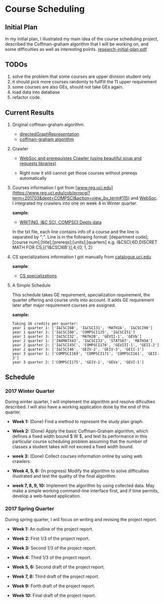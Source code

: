 # Course Scheduling

## Initial Plan
In my initial plan, I illustrated my main idea of the course scheduling project,
described the Coffman-graham algorithm that I will be working on, and some difficulties as well as interesting points.
[research-initial-plan.pdf](research-initial-plan.pdf)

## TODOs
1. solve the problem that some courses are upper division student only
2. it should pick more courses randomly to fullfill the 11 upper requirement
3. some courses are also GEs, should not take GEs again.
4. load data into database
5. refactor code.

## Current Results
1. Original coffman-graham algorithm.
    - [directedGraphRepresentation](coffman_graham_algorithm/directedGraphRepresentation.py)
    - [coffman-graham algorithm](coffman_graham_algorithm/coffman-grapham.py)

2. Crawler
    - [WebSoc and prerequistes Crawler (using beautiful soup and requests libraries)](WebSoc.py)

    - Right now it still cannot get those courses without prereqs automatically

3. Courses information I got from [www.reg.uci.edu](https://www.reg.uci.edu/cob/prrqcgi?term=201703&dept=COMPSCI&action=view_by_term#115) and [WebSoc](https://www.reg.uci.edu/perl/WebSoc). I integrated my crawlers into one on week 4 in Winter quarter.

    **sample**:
    - [WRITING, I&C SCI, COMPSCI Depts data](info/test/fullcourses.txt)

    In the txt file, each line contains info of a course and the line is separated by ";". Line is in the following format:
    [department code];[course num];[title];[prereqs];[units];[quarters]
    e.g.
    I&CSCI;6D;DISCRET MATH FOR CS;[{'I&CSCI6B'}];4;{0, 1, 2}

4. CS specializations information I got manually from [catalogue.uci.edu](http://catalogue.uci.edu/donaldbrenschoolofinformationandcomputersciences/departmentofcomputerscience/#majorstext)

    **sample**:
    - [CS specializations](info/specializations.txt)


4. A Simple Schedule

    This schedule takes GE requirement, specialization requirement, the quarter offering and course units into account. It adds GE requirement later after major requirement courses are assigned.

    **sample:**
    ```
    Taking 16 credits per quarter:
    year 1 quarter 1: ['I&CSCI6B', 'I&CSCI31', 'MATH2A', 'I&CSCI90']
    year 1 quarter 2: ['I&CSCI6D', 'COMPSCI125', 'I&CSCI51']
    year 1 quarter 3: ['I&CSCI32', 'MATH2B', 'GEVII-1', 'GEVb']
    year 2 quarter 1: ['IN4MATX43', 'I&CSCI33', 'STATS67', 'MATH3A']
    year 2 quarter 2: ['I&CSCI45C', 'COMPSCI178', 'GEVIII-1', 'GEII-2']
    year 2 quarter 3: ['I&CSCI46', 'GEIV-2', 'GEIV-3', 'GEII-1']
    year 3 quarter 1: ['COMPSCI169', 'COMPSCI171', 'COMPSCI161', 'GEII-3']
    year 3 quarter 2: ['COMPSCI175', 'GEIV-1', 'GEVa', 'GEVI-1']
    ```

## Schedule

### 2017 Winter Quarter
During winter quarter, I will implement the algorithm and resolve dificulties described. I
will also have a working application done by the end of this quarter.
- **Week 1:** (Done) Find a method to represent the study plan graph.

- **Week 2:** (Done) Apply the basic Coffman-Graham algorithm, which defines a fixed width bound $ W $, and test its performance in this particular course scheduling problem assuming that the number of classes a student takes will not exceed a fixed width bound.

- **week 3:** (Done) Collect courses information online by using web crawlers.

- **Week 4, 5, 6:** (In progress) Modify the algorithm to solve difficulties illustrated and test the quality of the final algorithm.

- **week 7, 8, 9, 10:** Implement the algorithm by using collected data. May make a simple working command-line interface first, and if time permits, develop a web-based application.

### 2017 Spring Quarter

During spring quarter, I will focus on writing and revising the project report. 

- **Week 1:** An outline of the project report.

- **Week 2:** First 1/3 of the project report.

- **Week 3:** Second 1/3 of the project report.

- **Week 4:** Third 1/3 of the project report.

- **Week 5, 6:** Second draft of the project report.

- **Week 7, 8:** Third draft of the project report.

- **Week 9:**  Forth draft of the project report. 

- **Week 10:** Final draft of the project report. 